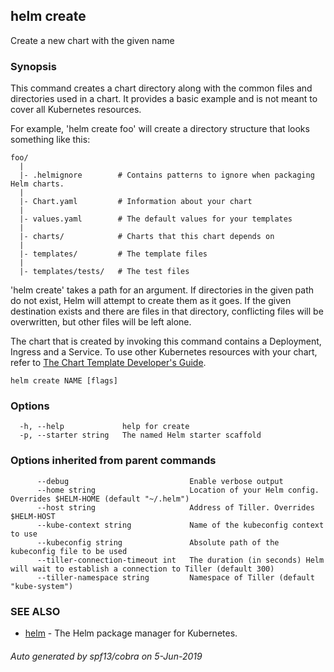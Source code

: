 ## helm create

Create a new chart with the given name

### Synopsis


This command creates a chart directory along with the common files and
directories used in a chart. It provides a basic example and is not
meant to cover all Kubernetes resources.

For example, 'helm create foo' will create a directory structure that looks
something like this:

	foo/
	  |
	  |- .helmignore        # Contains patterns to ignore when packaging Helm charts.
	  |
	  |- Chart.yaml         # Information about your chart
	  |
	  |- values.yaml        # The default values for your templates
	  |
	  |- charts/            # Charts that this chart depends on
	  |
	  |- templates/         # The template files
	  |
	  |- templates/tests/   # The test files

'helm create' takes a path for an argument. If directories in the given path
do not exist, Helm will attempt to create them as it goes. If the given
destination exists and there are files in that directory, conflicting files
will be overwritten, but other files will be left alone.

The chart that is created by invoking this command contains a Deployment, Ingress
and a Service. To use other Kubernetes resources with your chart, refer to
[The Chart Template Developer's Guide](https://helm.sh/docs/chart-template-guide).


```
helm create NAME [flags]
```

### Options

```
  -h, --help             help for create
  -p, --starter string   The named Helm starter scaffold
```

### Options inherited from parent commands

```
      --debug                           Enable verbose output
      --home string                     Location of your Helm config. Overrides $HELM-HOME (default "~/.helm")
      --host string                     Address of Tiller. Overrides $HELM-HOST
      --kube-context string             Name of the kubeconfig context to use
      --kubeconfig string               Absolute path of the kubeconfig file to be used
      --tiller-connection-timeout int   The duration (in seconds) Helm will wait to establish a connection to Tiller (default 300)
      --tiller-namespace string         Namespace of Tiller (default "kube-system")
```

### SEE ALSO

* [helm](../../docs/helm/#helm)	 - The Helm package manager for Kubernetes.

###### Auto generated by spf13/cobra on 5-Jun-2019
